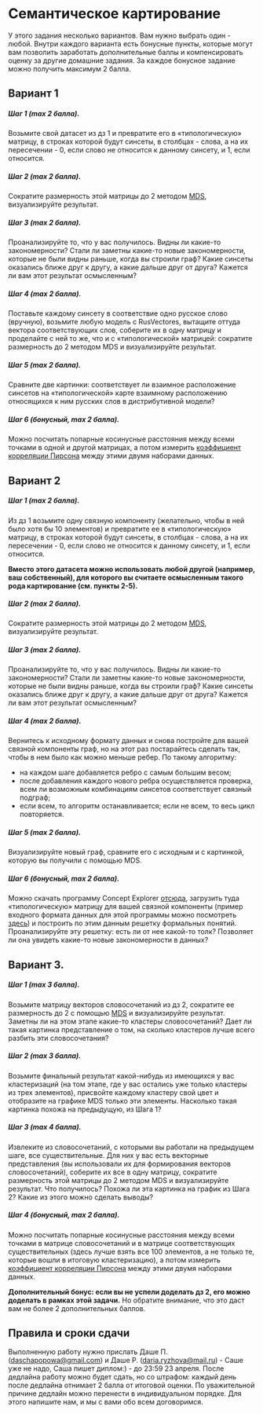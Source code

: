 # Семантическое картирование

У этого задания несколько вариантов. Вам нужно выбрать один - любой. Внутри каждого варианта есть бонусные пункты, 
которые могут вам позволить заработать дополнительные баллы и компенсировать оценку за другие домашние задания.
За каждое бонусное задание можно получить максимум 2 балла.

## Вариант 1

##### Шаг 1 (max 2 балла).
Возьмите свой датасет из дз 1 и превратите его в «типологическую» матрицу, в строках которой будут синсеты, в столбцах - слова,
а на их пересечении - 0, если слово не относится к данному синсету, и 1, если относится.
##### Шаг 2 (max 2 балла).
Сократите размерность этой матрицы до 2 методом [MDS](https://github.com/dashapopova/CompSemantics/blob/main/Semantic%20maps/CompSem_plot_mds.ipynb),
визуализируйте результат.
##### Шаг 3 (max 2 балла).
Проанализируйте то, что у вас получилось. Видны ли какие-то закономерности? Стали ли заметны какие-то новые закономерности, которые не были видны раньше,
когда вы строили граф? Какие синсеты оказались ближе друг к другу, а какие дальше друг от друга? Кажется ли вам этот результат осмысленным?
##### Шаг 4 (max 2 балла).
Поставьте каждому синсету в соответствие одно русское слово (вручную), возьмите любую модель с RusVectores, вытащите оттуда вектора соответствующих слов,
соберите их в одну матрицу и проделайте с ней то же, что и с «типологической» матрицей: сократите размерность до 2 методом MDS и визуализируйте результат. 
##### Шаг 5 (max 2 балла).
Сравните две картинки: соответствует ли взаимное расположение синсетов на «типологической» карте взаимному расположению относящихся к ним русских слов
в дистрибутивной модели?
##### Шаг 6 (бонусный, max 2 балла).
Можно посчитать попарные косинусные расстояния между всеми точками в одной и другой матрицах, а потом измерить [коэффициент корреляции Пирсона](https://numpy.org/doc/stable/reference/generated/numpy.corrcoef.html)
между этими двумя наборами данных.

## Вариант 2

##### Шаг 1 (max 2 балла).
Из дз 1 возьмите одну связную компоненту (желательно, чтобы в ней было хотя бы 10 элементов) и превратите ее в «типологическую» матрицу, 
в строках которой будут синсеты, в столбцах - слова, а на их пересечении - 0, если слово не относится к данному синсету, и 1, если относится.

**Вместо этого датасета можно использовать любой другой (например, ваш собственный), для которого вы считаете осмысленным такого рода картирование (см. пункты 2-5).**

##### Шаг 2 (max 2 балла).
Сократите размерность этой матрицы до 2 методом [MDS](https://github.com/dashapopova/CompSemantics/blob/main/Semantic%20maps/CompSem_plot_mds.ipynb), 
визуализируйте результат.
##### Шаг 3 (max 2 балла).
Проанализируйте то, что у вас получилось. Видны ли какие-то закономерности? Стали ли заметны какие-то новые закономерности, которые не были видны раньше,
когда вы строили граф? Какие синсеты оказались ближе друг к другу, а какие дальше друг от друга? Кажется ли вам этот результат осмысленным?
##### Шаг 4 (max 2 балла).
Вернитесь к исходному формату данных и снова постройте для вашей связной компоненты граф, но на этот раз постарайтесь сделать так,
чтобы в нем было как можно меньше ребер. По такому алгоритму:
- на каждом шаге добавляется ребро с самым большим весом;
- после добавления каждого нового ребра осуществляется проверка, всем ли возможным комбинациям синсетов соответствует связный подграф;
- если всем, то алгоритм останавливается; если не всем, то весь цикл повторяется.
##### Шаг 5 (max 2 балла).
Визуализируйте новый граф, сравните его с исходным и с картинкой, которую вы получили с помощью MDS.
##### Шаг 6 (бонусный, max 2 балла).
Можно скачать программу Concept Explorer [отсюда](https://sourceforge.net/projects/conexp/), загрузить туда «типологическую» матрицу для вашей связной компоненты
(пример входного формата данных для этой программы можно посмотреть [здесь](https://github.com/dashapopova/CompSemantics/blob/main/HWs/ConExp_input_data_format.cxt))
и построить по этим данным решетку формальных понятий. Проанализируйте эту решетку: есть ли от нее какой-то толк?
Позволяет ли она увидеть какие-то новые закономерности в данных?

## Вариант 3.

##### Шаг 1 (max 3 балла).
Возьмите матрицу векторов словосочетаний из дз 2, сократите ее размерность до 2 с помощью [MDS](https://github.com/dashapopova/CompSemantics/blob/main/Semantic%20maps/CompSem_plot_mds.ipynb)
и визуализируйте результат. Заметны ли на этом этапе какие-то кластеры словосочетаний? Дает ли такая картинка представление о том,
на сколько кластеров лучше всего разбить эти словосочетания?
##### Шаг 2 (max 3 балла). 
Возьмите финальный результат какой-нибудь из имеющихся у вас кластеризаций (на том этапе, где у вас остались уже только кластеры из трех элементов),
присвойте каждому кластеру свой цвет и отобразите на графике MDS только эти элементы. Насколько такая картинка похожа на предыдущую, из Шага 1? 
##### Шаг 3 (max 4 балла). 
Извлеките из словосочетаний, с которыми вы работали на предыдущем шаге, все существительные. Для них у вас есть векторные представления
(вы использовали их для формирования векторов словосочетаний), соберите их все в одну матрицу, сократите размерность этой матрицы до 2 методом MDS
и визуализируйте результат. Что получилось? Похожа ли эта картинка на график из Шага 2? Какие из этого можно сделать выводы?
##### Шаг 4 (бонусный, max 2 балла). 
Можно посчитать попарные косинусные расстояния между всеми точками в матрице словосочетаний и в матрице соответствующих существительных 
(здесь лучше взять все 100 элементов, а не только те, которые вошли в итоговую кластеризацию), 
а потом измерить [коэффициент корреляции Пирсона](https://numpy.org/doc/stable/reference/generated/numpy.corrcoef.html) между этими двумя наборами данных.

**Дополнительный бонус: если вы не успели доделать дз 2, его можно доделать в рамках этой задачи.** Но обратите внимание, что это даст вам не более 2 дополнительных баллов.

## Правила и сроки сдачи

Выполненную работу нужно прислать Даше П. (daschapopowa@gmail.com) и Даше Р. (daria.ryzhova@mail.ru) - Саше уже не надо, Саша пишет диплом:) - до 23:59 23 апреля. После дедлайна работу можно будет сдать, но со штрафом: каждый день после дедлайна отнимает 2 балла от итоговой оценки. По уважительной причине дедлайн можно перенести в индивидуальном порядке. Для этого напишите нам, и мы с вами обо всем договоримся.
